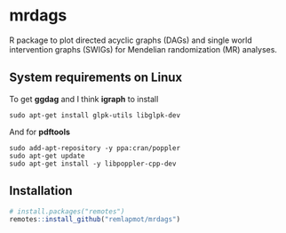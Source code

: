 # mrdags

R package to plot directed acyclic graphs (DAGs) and single world intervention graphs (SWIGs) for Mendelian randomization (MR) analyses.

## System requirements on Linux

To get **ggdag** and I think **igraph** to install  
```
sudo apt-get install glpk-utils libglpk-dev
```

And for **pdftools**
```
sudo add-apt-repository -y ppa:cran/poppler
sudo apt-get update
sudo apt-get install -y libpoppler-cpp-dev
```

## Installation

```r
# install.packages("remotes")
remotes::install_github("remlapmot/mrdags")
```
